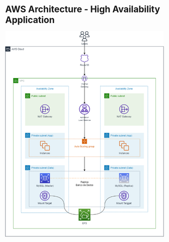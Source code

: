 # AWS Architecture - High Availability Application

![Arquitetura](./readme/01-main-architecture_v0.png)
